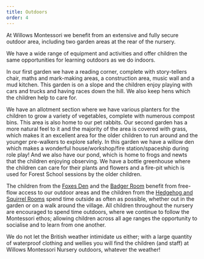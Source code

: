 ```yaml
---
title: Outdoors
order: 4
---
```


At Willows Montessori we benefit from an extensive and fully secure outdoor area, including two garden areas at the rear of the nursery.

We have a wide range of equipment and activities and offer children the same opportunities for learning outdoors as we do indoors.

In our first garden we have a reading corner, complete with story-tellers chair, maths and mark-making areas, a construction area, music wall and a mud kitchen. This garden is on a slope and the children enjoy playing with cars and trucks and having races down the hill. We also keep hens which the children help to care for.

We have an allotment section where we have various planters for the children to grow a variety of vegetables, complete with numerous compost bins. This area is also home to our pet rabbits.
Our second garden has a more natural feel to it and the majority of the area is covered with grass, which makes it an excellent area for the older children to run around and the younger pre-walkers to explore safely. In this garden we have a willow den which makes a wonderful house/workshop/fire station/spaceship during role play! And we also have our pond, which is home to frogs and newts that the children enjoying observing. We have a bottle greenhouse where the children can care for their plants and flowers and a fire-pit which is used for Forest School sessions by the older children.

The children from the [Foxes Den](/about-us/foxes-den/) and the [Badger Room](/about-us/badger-room/) benefit from free-flow access to our outdoor areas and the children from the [Hedgehog and Squirrel Rooms](/about-us/hedgehog-squirrel/) spend time outside as often as possible, whether out in the garden or on a walk around the village. All children throughout the nursery are encouraged to spend time outdoors, where we continue to follow the Montessori ethos; allowing children across all age ranges the opportunity to socialise and to learn from one another.

We do not let the British weather intimidate us either; with a large quantity of waterproof clothing and wellies you will find the children (and staff) at Willows Montessori Nursery outdoors, whatever the weather!
